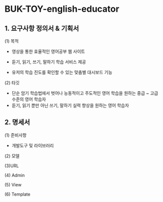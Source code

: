 # BUK-TOY-english-educator



## 1. 요구사항 정의서 & 기획서

(1) 목적

- 영상을 통한 효율적인 영어공부 웹 사이트

- 듣기, 읽기, 쓰기, 말하기 학습 서비스 제공

- 유저의 학습 진도를 확인할 수 있는 맞춤별 대시보드 기능

  

(2) 타깃

- 단순 암기 학습법에서 벗어나 능동적이고 주도적인 영어 학습을 원하는 중급 ~ 고급 수준의 영어 학습자
- 듣기, 읽기 뿐만 아닌 쓰기, 말하기 실력 향상을 원하는 영어 학습자



## 2. 명세서

(1) 준비사항

- 개발도구 및 라이브러리

(2) 모델

(3)URL

(4) Admin

(5) View

(6) Template



